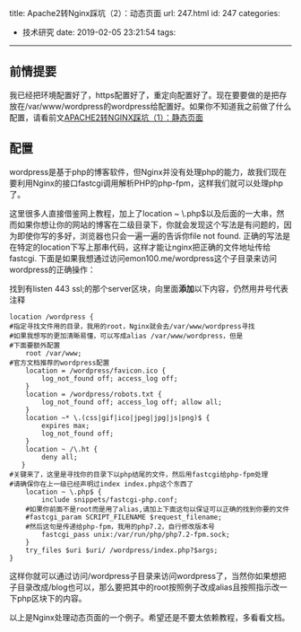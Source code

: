 title: Apache2转Nginx踩坑（2）：动态页面
url: 247.html
id: 247
categories:
  - 技术研究
date: 2019-02-05 23:21:54
tags:
---
前情提要
----

我已经把环境配置好了，https配置好了，重定向配置好了。现在要要做的是把存放在/var/www/wordpress的wordpress给配置好。如果你不知道我之前做了什么配置，请看前文[APACHE2转NGINX踩坑（1）：静态页面](https://emon100.me/wordpress/?p=236)

配置
--

wordpress是基于php的博客软件，但Nginx并没有处理php的能力，故我们现在要利用Nginx的接口fastcgi调用解析PHP的php-fpm，这样我们就可以处理php了。

这里很多人直接借鉴网上教程，加上了location ~ \\.php$以及后面的一大串，然而如果你想让你的网站的博客在二级目录下，你就会发现这个写法是有问题的，因为即使你写的多好，浏览器也只会一遍一遍的告诉你file not found. 正确的写法是在特定的location下写上那串代码，这样才能让nginx把正确的文件地址传给fastcgi. 下面是如果我想通过访问emon100.me/wordpress这个子目录来访问wordpress的正确操作：

找到有listen 443 ssl;的那个server区块，向里面**添加**以下内容，仍然用井号代表注释
```Nginx
location /wordpress {
#指定寻找文件用的目录，我用的root，Nginx就会去/var/www/wordpress寻找
#如果我想写的更加清晰易懂，可以写成alias /var/www/wordpress，但是
#下面要额外配置
	root /var/www;
#官方文档推荐的wordpress配置
	location = /wordpress/favicon.ico { 
		log_not_found off; access_log off; 
	}
	location = /wordpress/robots.txt { 
		log_not_found off; access_log off; allow all;
	}
	location ~* \.(css|gif|ico|jpeg|jpg|js|png)$ {
		expires max;
		log_not_found off;
	}
	location ~ /\.ht {
		deny all;
   }    
#关键来了，这里是寻找你的目录下以php结尾的文件，然后用fastcgi给php-fpm处理
#请确保你在上一级已经声明过index index.php这个东西了
	location ~ \.php$ {
		include snippets/fastcgi-php.conf;
	#如果你前面不是root而是用了alias,请加上下面这句以保证可以正确的找到你要的文件
	#fastcgi_param SCRIPT_FILENAME $request_filename;
	#然后这句是传递给php-fpm，我用的php7.2，自行修改版本号
		fastcgi_pass unix:/var/run/php/php7.2-fpm.sock;
	}
	try_files $uri $uri/ /wordpress/index.php?$args;
}
```

这样你就可以通过访问/wordpress子目录来访问wordpress了，当然你如果想把子目录改成/blog也可以，那么要把其中的root按照例子改成alias且按照指示改一下php区块下的内容。

以上是Nginx处理动态页面的一个例子。希望还是不要太依赖教程，多看看文档。